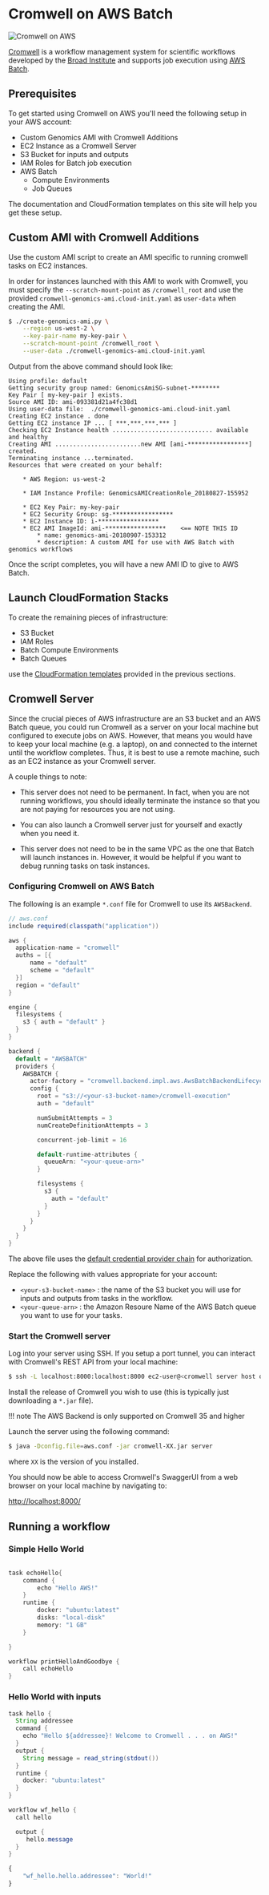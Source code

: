 # Cromwell on AWS Batch

![Cromwell on AWS](./images/cromwell-on-aws_infrastructure.png)

[Cromwell](https://cromwell.readthedocs.io/en/stable/) is a workflow management
system for scientific workflows developed by the [Broad Institute](https://broadinstitute.org/)
and supports job execution using [AWS Batch](https://aws.amazon.com/batch/).

## Prerequisites

To get started using Cromwell on AWS you'll need the following setup in your AWS
account:

* Custom Genomics AMI with Cromwell Additions
* EC2 Instance as a Cromwell Server
* S3 Bucket for inputs and outputs
* IAM Roles for Batch job execution
* AWS Batch
    * Compute Environments
    * Job Queues

The documentation and CloudFormation templates on this site will help you get
these setup. 

## Custom AMI with Cromwell Additions

Use the custom AMI script to create an AMI specific to running cromwell tasks
on EC2 instances.

In order for instances launched with this AMI to work with Cromwell, you must
specify the `--scratch-mount-point` as `/cromwell_root` and use the provided
`cromwell-genomics-ami.cloud-init.yaml` as `user-data` when creating the AMI.

```bash
$ ./create-genomics-ami.py \
    --region us-west-2 \
    --key-pair-name my-key-pair \
    --scratch-mount-point /cromwell_root \
    --user-data ./cromwell-genomics-ami.cloud-init.yaml
```

Output from the above command should look like:

```
Using profile: default
Getting security group named: GenomicsAmiSG-subnet-********
Key Pair [ my-key-pair ] exists.
Source AMI ID: ami-093381d21a4fc38d1
Using user-data file:  ./cromwell-genomics-ami.cloud-init.yaml
Creating EC2 instance . done
Getting EC2 instance IP ... [ ***.***.***.*** ]
Checking EC2 Instance health ............................ available and healthy
Creating AMI ........................new AMI [ami-*****************] created.
Terminating instance ...terminated.
Resources that were created on your behalf:

    * AWS Region: us-west-2

    * IAM Instance Profile: GenomicsAMICreationRole_20180827-155952

    * EC2 Key Pair: my-key-pair
    * EC2 Security Group: sg-*****************
    * EC2 Instance ID: i-*****************
    * EC2 AMI ImageId: ami-*****************    <== NOTE THIS ID
        * name: genomics-ami-20180907-153312
        * description: A custom AMI for use with AWS Batch with genomics workflows
```

Once the script completes, you will have a new AMI ID to give to AWS Batch.

## Launch CloudFormation Stacks

To create the remaining pieces of infrastructure:

* S3 Bucket
* IAM Roles
* Batch Compute Environments
* Batch Queues

use the [CloudFormation templates](/aws-batch/configure-aws-batch-cfn) provided in the previous sections.

## Cromwell Server

Since the crucial pieces of AWS infrastructure are an S3 bucket and an AWS Batch
queue, you could run Cromwell as a server on your local machine but configured
to execute jobs on AWS.  However, that means you would have to keep your local
machine (e.g. a laptop), on and connected to the internet until the workflow 
completes.  Thus, it is best to use a remote machine, such as an EC2 instance
as your Cromwell server.

A couple things to note:

* This server does not need to be permanent. In fact,
  when you are not running workflows, you should ideally terminate the instance
  so that you are not paying for resources you are not using.

* You can also launch a Cromwell server just for yourself and exactly when you
  need it.

* This server does not need to be in the same VPC as the one that Batch will
  launch instances in.  However, it would be helpful if you want to debug
  running tasks on task instances.

### Configuring Cromwell on AWS Batch

The following is an example `*.conf` file for Cromwell to use its `AWSBackend`.

```java
// aws.conf
include required(classpath("application"))

aws {
  application-name = "cromwell"
  auths = [{
      name = "default"
      scheme = "default"
  }]
  region = "default"
}

engine {
  filesystems {
    s3 { auth = "default" }
  }
}

backend {
  default = "AWSBATCH"
  providers {
    AWSBATCH {
      actor-factory = "cromwell.backend.impl.aws.AwsBatchBackendLifecycleActorFactory"
      config {
        root = "s3://<your-s3-bucket-name>/cromwell-execution"
        auth = "default"

        numSubmitAttempts = 3
        numCreateDefinitionAttempts = 3

        concurrent-job-limit = 16

        default-runtime-attributes {
          queueArn: "<your-queue-arn>"
        }

        filesystems {
          s3 {
            auth = "default"
          }
        }
      }
    }
  }
}
```

The above file uses the [default credential provider chain](https://docs.aws.amazon.com/sdk-for-java/v1/developer-guide/credentials.html) for authorization.

Replace the following with values appropriate for your account:

* `<your-s3-bucket-name>` : the name of the S3 bucket you will use for inputs
  and outputs from tasks in the workflow.
* `<your-queue-arn>` : the Amazon Resoure Name of the AWS Batch queue you want
  to use for your tasks.

### Start the Cromwell server

Log into your server using SSH.  If you setup a port tunnel, you can interact
with Cromwell's REST API from your local machine:

```bash
$ ssh -L localhost:8000:localhost:8000 ec2-user@<cromwell server host or ip>
```

Install the release of Cromwell you wish to use (this is typically just downloading
a `*.jar` file).

!!! note
    The AWS Backend is only supported on Cromwell 35 and higher

Launch the server using the following command:

```bash
$ java -Dconfig.file=aws.conf -jar cromwell-XX.jar server
```

where `XX` is the version of you installed.

You should now be able to access Cromwell's SwaggerUI from a web browser on
your local machine by navigating to:

[http://localhost:8000/](http://localhost:8000/)

## Running a workflow

### Simple Hello World

```java

task echoHello{
    command {
        echo "Hello AWS!"
    }
    runtime {
        docker: "ubuntu:latest"
        disks: "local-disk"
        memory: "1 GB"
    }

}

workflow printHelloAndGoodbye {
    call echoHello
}

```

### Hello World with inputs

```java
task hello {
  String addressee
  command {
    echo "Hello ${addressee}! Welcome to Cromwell . . . on AWS!"
  }
  output {
    String message = read_string(stdout())
  }
  runtime {
    docker: "ubuntu:latest"
  }
}

workflow wf_hello {
  call hello

  output {
     hello.message
  }
}
```

```javascript
{
    "wf_hello.hello.addressee": "World!"
}
```